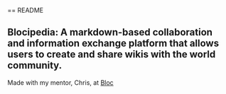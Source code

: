 == README

## Blocipedia: A markdown-based collaboration and information exchange platform that allows users to create and share wikis with the world community.

Made with my mentor, Chris, at [Bloc](http://bloc.io)
